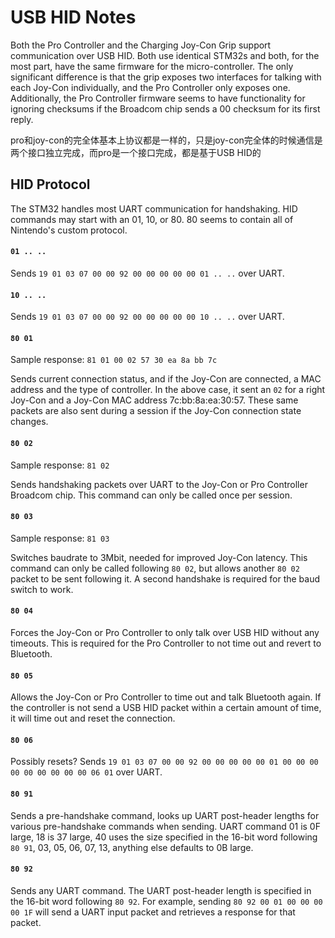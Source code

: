 # USB HID Notes

Both the Pro Controller and the Charging Joy-Con Grip support communication over USB HID. Both use identical STM32s and both, for the most part, have the same firmware for the micro-controller. The only significant difference is that the grip exposes two interfaces for talking with each Joy-Con individually, and the Pro Controller only exposes one. Additionally, the Pro Controller firmware seems to have functionality for ignoring checksums if the Broadcom chip sends a 00 checksum for its first reply.

pro和joy-con的完全体基本上协议都是一样的，只是joy-con完全体的时候通信是两个接口独立完成，而pro是一个接口完成，都是基于USB HID的

## HID Protocol

The STM32 handles most UART communication for handshaking. HID commands may start with an 01, 10, or 80. 80 seems to contain all of Nintendo's custom protocol.

#### `01 .. ..`

Sends `19 01 03 07 00 00 92 00 00 00 00 00 01 .. ..` over UART.

#### `10 .. ..`

Sends `19 01 03 07 00 00 92 00 00 00 00 00 10 .. ..` over UART.

#### `80 01`
Sample response: `81 01 00 02 57 30 ea 8a bb 7c`

Sends current connection status, and if the Joy-Con are connected, a MAC address and the type of controller. In the above case, it sent an `02` for a right Joy-Con and a Joy-Con MAC address 7c:bb:8a:ea:30:57. These same packets are also sent during a session if the Joy-Con connection state changes.


#### `80 02`
Sample response: `81 02`

Sends handshaking packets over UART to the Joy-Con or Pro Controller Broadcom chip. This command can only be called once per session.

#### `80 03`
Sample response: `81 03`

Switches baudrate to 3Mbit, needed for improved Joy-Con latency. This command can only be called following `80 02`, but allows another `80 02` packet to be sent following it. A second handshake is required for the baud switch to work.

#### `80 04`

Forces the Joy-Con or Pro Controller to only talk over USB HID without any timeouts. This is required for the Pro Controller to not time out and revert to Bluetooth.

#### `80 05`

Allows the Joy-Con or Pro Controller to time out and talk Bluetooth again. If the controller is not send a USB HID packet within a certain amount of time, it will time out and reset the connection.

#### `80 06`

Possibly resets? Sends `19 01 03 07 00 00 92 00 00 00 00 00 01 00 00 00 00 00 00 00 00 00 06 01` over UART.

#### `80 91`

Sends a pre-handshake command, looks up UART post-header lengths for various pre-handshake commands when sending. UART command 01 is 0F large, 18 is 37 large, 40 uses the size specified in the 16-bit word following `80 91`, 03, 05, 06, 07, 13, anything else defaults to 0B large.

#### `80 92`

Sends any UART command. The UART post-header length is specified in the 16-bit word following `80 92`. For example, sending `80 92 00 01 00 00 00 00 1F` will send a UART input packet and retrieves a response for that packet.


